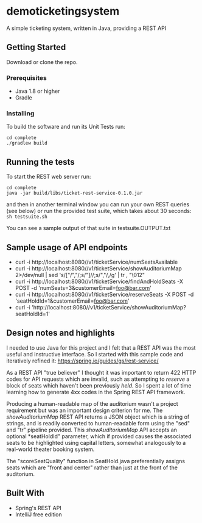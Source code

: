 # demoticketingsystem
A simple ticketing system, written in Java, providing a REST API

## Getting Started

Download or clone the repo.


### Prerequisites

* Java 1.8 or higher
* Gradle


### Installing

To build the software and run its Unit Tests run:
```
cd complete
./gradlew build
```

## Running the tests

To start the REST web server run:
```
cd complete
java -jar build/libs/ticket-rest-service-0.1.0.jar
```

and then in another terminal window you can run your own REST queries (see below) or
run the provided test suite, which takes about 30 seconds:
```sh testsuite.sh```

You can see a sample output of that suite in testsuite.OUTPUT.txt


## Sample usage of API endpoints
* curl -i http://localhost:8080//v1/ticketService/numSeatsAvailable
* curl -i http://localhost:8080//v1/ticketService/showAuditoriumMap 2>/dev/null | sed 's/\["/","/;s/"\]//;s/","/,/g' | tr , "\012"
* curl -i http://localhost:8080//v1/ticketService/findAndHoldSeats -X POST -d 'numSeats=3&customerEmail=foo@bar.com'
* curl -i http://localhost:8080//v1/ticketService/reserveSeats -X POST -d 'seatHoldId=1&customerEmail=foo@bar.com'
* curl -i 'http://localhost:8080//v1/ticketService/showAuditoriumMap?seatHoldId=1'



## Design notes and highlights

I needed to use Java for this project and I felt that a REST API was the most useful and instructive interface.   So I started with this sample code and iteratively refined it: https://spring.io/guides/gs/rest-service/

As a REST API "true believer" I thought it was important to return 422 HTTP codes for API requests which are invalid, such as attempting to *reserve* a block of seats which haven't been previously *held*.   So I spent a lot of time learning how to generate 4xx codes in the Spring REST API framework.

Producing a human-readable map of the auditorium wasn't a project requirement but was an important design criterion for me.   The *showAuditoriumMap* REST API returns a JSON object which is a string of strings, and is readily converted to human-readable form using the "sed" and "tr" pipeline provided.   This *showAuditoriumMap* API accepts an optional *seatHoldId" parameter, which if provided causes the associated seats to be highlighted using capital letters, somewhat analogously to a real-world theater booking system.

The "scoreSeatQuality" function in SeatHold.java preferentially assigns seats which are "front and center" rather than just at the front of the auditorium.




## Built With

* Spring's REST API
* IntelliJ free edition
